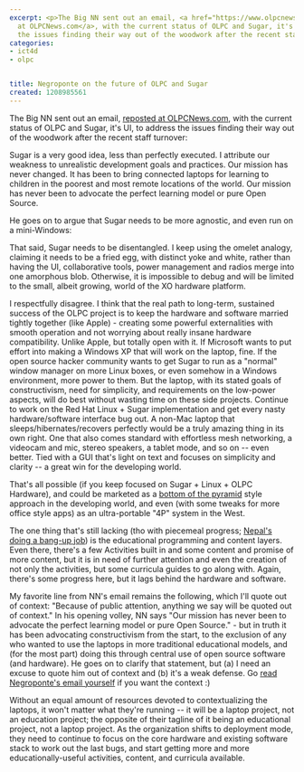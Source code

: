 ```yaml
---
excerpt: <p>The Big NN sent out an email, <a href="https://www.olpcnews.com/people/negroponte/nicholas_negroponte_sugar_olpc.html">reposted
  at OLPCNews.com</a>, with the current status of OLPC and Sugar, it's UI, to address
  the issues finding their way out of the woodwork after the recent staff turnover:</p>
categories:
- ict4d
- olpc


title: Negroponte on the future of OLPC and Sugar
created: 1208985561
---
```

<p>The Big NN sent out an email, <a href="https://www.olpcnews.com/people/negroponte/nicholas_negroponte_sugar_olpc.html">reposted at OLPCNews.com</a>, with the current status of OLPC and Sugar, it's UI, to address the issues finding their way out of the woodwork after the recent staff turnover:</p>

Sugar is a very good idea, less than perfectly executed. I attribute our weakness to unrealistic development goals and practices. Our mission has never changed. It has been to bring connected laptops for learning to children in the poorest and most remote locations of the world. Our mission has never been to advocate the perfect learning model or pure Open Source.

<p>He goes on to argue that Sugar needs to be more agnostic, and even run on a mini-Windows:</p>

That said, Sugar needs to be disentangled. I keep using the omelet analogy, claiming it needs to be a fried egg, with distinct yoke and white, rather than having the UI, collaborative tools, power management and radios merge into one amorphous blob. Otherwise, it is impossible to debug and will be limited to the small, albeit growing, world of the XO hardware platform.

<p>I respectfully disagree.  I think that the real path to long-term, sustained success of the OLPC project is to keep the hardware and software married tightly together (like Apple) - creating some powerful externalities with smooth operation and not worrying about really insane hardware compatibility.  Unlike Apple, but totally open with it.  If Microsoft wants to put effort into making a Windows XP that will work on the laptop, fine.  If the open source hacker community wants to get Sugar to run as a "normal" window manager on more Linux boxes, or even somehow in a Windows environment, more power to them.  But the laptop, with its stated goals of constructivism, need for simplicity, and requirements on the low-power aspects, will do best without wasting time on these side projects.  Continue to work on the Red Hat Linux + Sugar implementation and get every nasty hardware/software interface bug out.  A non-Mac laptop that sleeps/hibernates/recovers perfectly would be a truly amazing thing in its own right.  One that also comes standard with effortless mesh networking, a videocam and mic, stereo speakers, a tablet mode, and so on -- even better.  Tied with a GUI that's light on text and focuses on simplicity and clarity -- a great win for the developing world.</p>

<p>That's all possible (if you keep focused on Sugar + Linux + OLPC Hardware), and could be marketed as a <a href="https://www.joncamfield.com/blog/2008.03/rethinking-the-olpc-distributi.html">bottom of the pyramid</a> style approach in the developing world, and even (with some tweaks for more office style apps) as an ultra-portable "4P" system in the West.</p>

<p>The one thing that's still lacking (tho with piecemeal progress; <a href="https://www.olpcnews.com/countries/nepal/epaati__educational_software.html<br />
">Nepal's doing a bang-up job</a>) is the educational programming and content layers.  Even there, there's a few Activities built in and some content and promise of more content, but it is in need of further attention and even the creation of not only the activities, but some curricula guides to go along with.   Again, there's some progress here, but it lags behind the hardware and software.  </p>

<p>My favorite line from NN's email remains the following, which I'll quote out of context: "Because of public attention, anything we say will be quoted out of context."  In his opening volley, NN says "Our mission has never been to advocate the perfect learning model or pure Open Source." - but in truth it has been advocating constructivism from the start, to the exclusion of any who wanted to use the laptops in more traditional educational models, and (for the most part) doing this through central use of open source software (and hardware).  He goes on to clarify that statement, but (a) I need an excuse to quote him out of context and (b) it's a weak defense.  Go <a href="https://www.olpcnews.com/people/negroponte/nicholas_negroponte_sugar_olpc.html">read Negroponte's email yourself</a> if you want the context :)</p>

<p>Without an equal amount of resources devoted to contextualizing the laptops, it won't matter what they're running -- it will be a laptop project, not an education project; the opposite of their tagline of it being an educational project, not a laptop project.  As the organization shifts to deployment mode, they need to continue to focus on the core hardware and existing software stack to work out the last bugs, and start getting more and more educationally-useful activities, content, and curricula available.</p>
